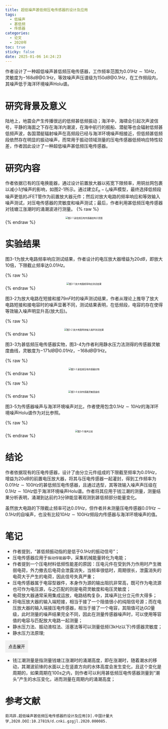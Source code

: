 ```yaml
---
title: 超低噪声甚低频压电传感器的设计及应用
tags:
  - 低噪声
  - 甚低频
  - 传感器
categories:
  - 论文
  - 2020年
toc: true
sticky: false
date: 2025-01-06 14:24:23
---
```


作者设计了一种超低噪声甚低频压电传感器，工作频率范围为$0.01Hz\sim10Hz$，灵敏度为$-168dB@0.1Hz$，等效噪声声压谱级为$150dB@0.1Hz$，在工作频段内，其噪声低于海洋环境噪声Holu谱。


<!--more-->

# 研究背景及意义
陆地上，地震会产生传播很远的低频甚低频振动；海洋中，海啸会引起次声波信号，平静的海面之下存在海洋内潮波，在海中航行的舰船、潜艇等也会辐射低频甚低频声波，各国潜艇辐射噪声在高频段已经与海洋环境噪声相接近，但低频甚低频段依然存在明显的振动噪声，而常用于振动领域测量的压电传感器低频响应特性较差，作者因此设计了一种超低噪声甚低频压电传感器。

# 研究内容
作者依据已有的压电换能器，通过设计前置放大器以拓宽下限频率，用铜丝网包裹以减小$1/f$噪声的影响，如图2-1所示。通过建立$E_n-I_n$噪声模型，最终选择低频段噪声更低的JFET管作为前置放大器元件；然后对放大电路的频率响应和等效输入噪声测试，对压电传感器的灵敏度和噪声测试；最后，作者利用甚低频压电传感器对钱塘江涨潮时的涌潮波进行测量。
{% raw %}
<div style="text-align: center;">
  <img src="./图2-1.png" alt="图2-1 甚低频压电传感器结构示意图" style="zoom:50%;" />
</div>
{% endraw %}

# 实验结果
图3-1为放大电路频率响应测试结果，作者设计的电压放大器增益为$20dB$，即放大10倍，下限截止频率达$0.01Hz$。

{% raw %}
<div style="text-align: center;">
  <img src="./图3-1.png" alt="图3-1 放大电路频率响应测试结果" style="zoom:50%;" />
</div>
{% endraw %}

图3-2为放大电路在短接和接79$nF$时的噪声测试结果，作者从理论上推导了放大电路短接和接电容时的噪声显著不同，测试结果表明，在低频段，电容的存在使得等效输入噪声明显升高(放大后)。

{% raw %}
<div style="text-align: center;">
  <img src="./图3-2.png" alt="图3-2 放大电路等效输入噪声测试结果" style="zoom:50%;" />
</div>
{% endraw %}

图3-3为甚低频压电传感器实物，图3-4为作者利用静水压力法测得的传感器灵敏度曲线，灵敏度为$-171dB@0.01Hz$，$-168dB@1Hz$。

{% raw %}
<div style="text-align: center;">
  <img src="./图3-3.png" alt="图3-3 甚低频压电传感器实物" style="zoom:50%;" />
</div>
{% endraw %}

{% raw %}
<div style="text-align: center;">
  <img src="./图3-4.png" alt="图3-4 实测传感器灵敏度曲线" style="zoom:50%;" />
</div>
{% endraw %}

图3-5为传感器噪声与海洋环境噪声对比，作者使用包含$0.1Hz\sim 10Hz$的海洋环境噪声Holu谱作为对比参照。

{% raw %}
<div style="text-align: center;">
  <img src="./图3-5.png" alt="图3-5 噪声比较" style="zoom:50%;" />
</div>
{% endraw %}

# 结论
作者依据现有的压电传感器，设计了由分立元件组成的下限截至频率为$0.01Hz$，增益为$20dB$的前置电压放大器，将其与压电传感器一起灌封，得到工作频率为$0.01Hz\sim 100Hz$的甚低频压电传感器，且通过选型，其等效输入噪声声压级在$0.1Hz\sim 10Hz$低于海洋环境噪声Holu谱。作者将其应用于钱江潮的测量，测量结果分析表明，涌潮到达前约3分钟能显著观测到甚低频部分能量变化。

虽然放大电路的下限截止频率可达$0.01Hz$，但作者并未测量压电传感器$0.01Hz\sim 0.1Hz$的自噪声，也没有比较$10Hz\sim 100Hz$频段内传感器与海洋环境噪声的值。

# 笔记
* 作者提到，“甚低频振动指的是低于$0.1Hz$的振动信号”；
* 压电传感器应用于`振动俘能器`中，采集机械能量转化为电能；
* 作者提到一个压电材料低频性能差的原因：压电元件在受到外力作用时产生微弱电荷，外力撤去后电荷会泄露消失，当频率很低时，周期很长，泄露消失的电荷大于产生的电荷，因此信号失真严重；
* 压电传感器属于电容型器件，本身作为源的输出阻抗非常高，既可作为电流源也可作为电压源，与之匹配的则是电荷灵敏度和电压灵敏度；
* 电荷放大器通常采用集成运放，电路结构复杂，其噪声比分立元件大得多；
* 将电压放大器的输入端短接，相当于接了一个阻值很小的纯阻信号源；而在电压放大器的输入端接压电传感器，相当于接了一个电容，其阻值可达$G\Omega$量级，此时测量的噪声结果完全不同，因此在测量传感器噪声时，可以使用等容值的电容与匹配放大电路一起测量；
* 静水压力法、振动液柱法、活塞法等可以测量低频(3kHz以下)传感器灵敏度；
* 静水压力法原理;
<div class="collapsible">
  <button class="toggle-button">点击展开</button>
  <div class="content">
  由于$100Hz$以下频率的声源体积和质量都很大，且需要很高的辐射声功率，在进行灵敏度校准时非常麻烦，因此有多种方法来等效低频声源，静水压力法就是其一。<br><br>
  顾名思义，在静水压力校准法中是在静止(无声源发波)的水中测量，由于水听器放在水下，其本身就受到水的压力，而这个压力与在水中的深度成正比，即$\Delta p=\rho g\Delta h$，当水听器沿水深度方向循环往复运动时，其受到的水压也以同样的周期循环往复变化，通过控制这个周期以及往复运动的距离，即可得到相应的低频信号。
  </div>
</div>

* 钱江潮测量是指测量钱塘江涨潮时的涌潮高度，即在涨潮时，随着潮水的移动，其潮波前锋的水面以上在竖直方向的水体高度会发生变化，且这个变化是周期的，如果周期在$100s$之内，则作者可以利用甚低频压电传感器测量到“潮头”产生的水压变化，进而测量在周期内的涌潮高度；


# 参考文献
```text
茹鸿菲.超低噪声甚低频压电传感器的设计及应用[D].中国计量大学,2020.DOI:10.27819/d.cnki.gzgjl.2020.000085.
```

<style>
.collapsible .content {
  display: none;
  margin-top: 10px;
}
.collapsible .toggle-button {
  background-color: #f1f1f1;
  border: none;
  padding: 10px;
  cursor: pointer;
}
</style>

<script>
document.querySelectorAll('.collapsible .toggle-button').forEach(button => {
  button.addEventListener('click', () => {
    const content = button.nextElementSibling;
    content.style.display = content.style.display === 'block' ? 'none' : 'block';
  });
});
</script>